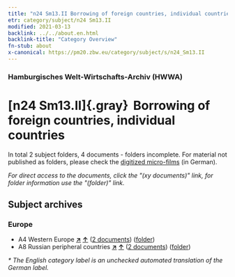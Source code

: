 ```yaml
---
title: "n24 Sm13.II Borrowing of foreign countries, individual countries"
etr: category/subject/n24 Sm13.II
modified: 2021-03-13
backlink: ../../about.en.html
backlink-title: "Category Overview"
fn-stub: about
x-canonical: https://pm20.zbw.eu/category/subject/s/n24_Sm13.II
---
```


### Hamburgisches Welt-Wirtschafts-Archiv (HWWA)
# [n24 Sm13.II]{.gray}&#8201; Borrowing of foreign countries, individual countries&#160; 





In total 2 subject folders, 4 documents - folders incomplete.
For material not published as folders, please check the [digitized micro-films](/film/h1_sh.de.html) (in German).

_For direct access to the documents, click the "(xy documents)" link, for folder information use the "(folder)" link._

## Subject archives



### Europe

- A4 Western Europe [**&nearr;**](../../../geo/i/140897/about.en.html "Western Europe (all folders)") [**&uarr;**](../../../geo/about.en.html#A4 "Country category system") (<a href="https://pm20.zbw.eu/dfgview/sh/140897,145375" title="about: Western Europe : Borrowing of foreign countries, individual countries" target="_blank">2 documents</a>) ([folder](../../../../folder/sh/1408xx/140897/1453xx/145375/about.en.html))
- A8 Russian peripheral countries [**&nearr;**](../../../geo/i/140904/about.en.html "Russian peripheral countries (all folders)") [**&uarr;**](../../../geo/about.en.html#A8 "Country category system") (<a href="https://pm20.zbw.eu/dfgview/sh/140904,145375" title="about: Russian peripheral countries : Borrowing of foreign countries, individual countries" target="_blank">2 documents</a>) ([folder](../../../../folder/sh/1409xx/140904/1453xx/145375/about.en.html))


_* The English category label is an unchecked automated translation of the German label._

